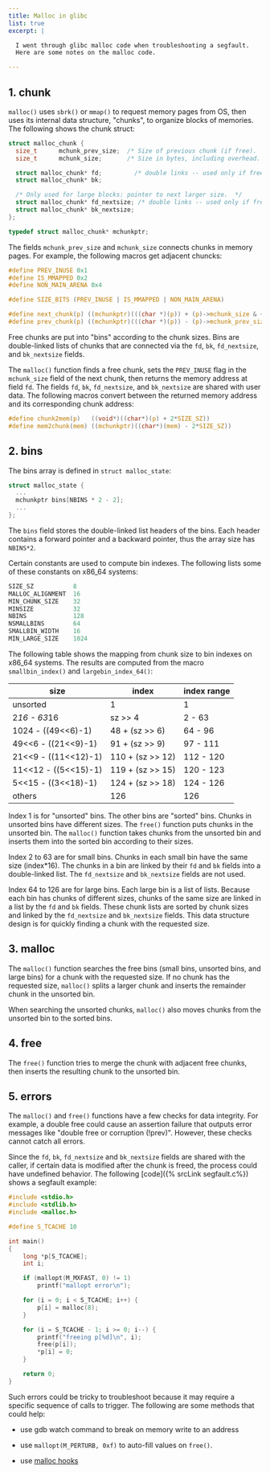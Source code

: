 ```yaml
---
title: Malloc in glibc
list: true
excerpt: |

  I went through glibc malloc code when troubleshooting a segfault.
  Here are some notes on the malloc code.

---
```


## 1. chunk

`malloc()` uses `sbrk()` or `mmap()` to request memory pages from OS,
then uses its internal data structure, "chunks", to organize blocks of
memories.  The following shows the chunk struct:

```c
struct malloc_chunk {
  size_t      mchunk_prev_size;  /* Size of previous chunk (if free).  */
  size_t      mchunk_size;       /* Size in bytes, including overhead. */

  struct malloc_chunk* fd;         /* double links -- used only if free. */
  struct malloc_chunk* bk;

  /* Only used for large blocks: pointer to next larger size.  */
  struct malloc_chunk* fd_nextsize; /* double links -- used only if free. */
  struct malloc_chunk* bk_nextsize;
};

typedef struct malloc_chunk* mchunkptr;
```

The fields `mchunk_prev_size` and `mchunk_size` connects chunks in
memory pages.  For example, the following macros get adjacent chuncks:

```c
#define PREV_INUSE 0x1
#define IS_MMAPPED 0x2
#define NON_MAIN_ARENA 0x4

#define SIZE_BITS (PREV_INUSE | IS_MMAPPED | NON_MAIN_ARENA)

#define next_chunk(p) ((mchunkptr)(((char *)(p)) + (p)->mchunk_size & ~(SIZE_BITS)))
#define prev_chunk(p) ((mchunkptr)(((char *)(p)) - (p)->mchunk_prev_size))
```

Free chunks are put into "bins" according to the chunk sizes.  Bins
are double-linked lists of chunks that are connected via the `fd`,
`bk`, `fd_nextsize`, and `bk_nextsize` fields.

The `malloc()` function finds a free chunk, sets the `PREV_INUSE` flag
in the `mchunk_size` field of the next chunk, then returns the memory
address at field `fd`.  The fields `fd`, `bk`, `fd_nextsize`, and
`bk_nextsize` are shared with user data.  The following macros
convert between the returned memory address and its corresponding
chunk address:

```c
#define chunk2mem(p)   ((void*)((char*)(p) + 2*SIZE_SZ))
#define mem2chunk(mem) ((mchunkptr)((char*)(mem) - 2*SIZE_SZ))
```

## 2. bins

The bins array is defined in `struct malloc_state`:

```c
struct malloc_state {
  ...
  mchunkptr bins[NBINS * 2 - 2];
  ...
};
```

The `bins` field stores the double-linked list headers of the bins.
Each header contains a forward pointer and a backward pointer, thus
the array size has `NBINS*2`.

Certain constants are used to compute bin indexes.  The following
lists some of these constants on x86_64 systems:

```c
SIZE_SZ           8
MALLOC_ALIGNMENT  16
MIN_CHUNK_SIZE    32
MINSIZE           32
NBINS             128
NSMALLBINS        64
SMALLBIN_WIDTH    16
MIN_LARGE_SIZE    1024
```

The following table shows the mapping from chunk size to bin indexes
on x86_64 systems.  The results are computed from the macro
`smallbin_index()` and `largebin_index_64()`:

| size                   | index                 | index range |
| -----------------------|-----------------------| ------------|
| unsorted               | 1                     | 1           |
| 2*16 - 63*16           | sz >> 4               | 2 - 63      |
| 1024 - ((49<<6)-1)     | 48 + (sz >> 6)        | 64 - 96     |
| 49<<6 - ((21<<9)-1)    | 91 + (sz >> 9)        | 97 - 111    |
| 21<<9 - ((11<<12)-1)   | 110 + (sz >> 12)      | 112 - 120   |
| 11<<12 - ((5<<15)-1)   | 119 + (sz >> 15)      | 120 - 123   |
| 5<<15 - ((3<<18)-1)    | 124 + (sz >> 18)      | 124 - 126   |
| others                 | 126                   | 126         |

Index 1 is for "unsorted" bins.  The other bins are "sorted" bins.
Chunks in unsorted bins have different sizes.  The `free()` function
puts chunks in the unsorted bin.  The `malloc()` function takes chunks
from the unsorted bin and inserts them into the sorted bin according
to their sizes.

Index 2 to 63 are for small bins.  Chunks in each small bin have the
same size (index*16).  The chunks in a bin are linked by their `fd`
and `bk` fields into a double-linked list.  The `fd_nextsize` and
`bk_nextsize` fields are not used.

Index 64 to 126 are for large bins.  Each large bin is a list of
lists.  Because each bin has chunks of different sizes, chunks of the
same size are linked in a list by the `fd` and `bk` fields.  These
chunk lists are sorted by chunk sizes and linked by the `fd_nextsize`
and `bk_nextsize` fields.  This data structure design is for quickly
finding a chunk with the requested size.

## 3. malloc

The `malloc()` function searches the free bins (small bins, unsorted
bins, and large bins) for a chunk with the requested size.  If no
chunk has the requested size, `malloc()` splits a larger chunk and
inserts the remainder chunk in the unsorted bin.

When searching the unsorted chunks, `malloc()` also moves chunks from
the unsorted bin to the sorted bins.

## 4. free

The `free()` function tries to merge the chunk with adjacent free
chunks, then inserts the resulting chunk to the unsorted bin.

## 5. errors

The `malloc()` and `free()` functions have a few checks for data
integrity.  For example, a double free could cause an assertion
failure that outputs error messages like "double free or corruption
(!prev)".  However, these checks cannot catch all errors.

Since the `fd`, `bk`, `fd_nextsize` and `bk_nextsize` fields are
shared with the caller, if certain data is modified after the chunk is
freed, the process could have undefined behavior.  The following
[code]({% srcLink segfault.c%}) shows a segfault example:

```c
#include <stdio.h>
#include <stdlib.h>
#include <malloc.h>

#define S_TCACHE 10

int main()
{
	long *p[S_TCACHE];
	int i;

	if (mallopt(M_MXFAST, 0) != 1)
		printf("mallopt error\n");

	for (i = 0; i < S_TCACHE; i++) {
		p[i] = malloc(8);
	}

	for (i = S_TCACHE - 1; i >= 0; i--) {
		printf("freeing p[%d]\n", i);
		free(p[i]);
		*p[i] = 0;
	}

	return 0;
}
```

Such errors could be tricky to troubleshoot because it may require a
specific sequence of calls to trigger. The following are some methods
that could help:

  - use gdb watch command to break on memory write to an address

  - use `mallopt(M_PERTURB, 0xf)` to auto-fill values on `free()`.

  - use [malloc hooks](https://man7.org/linux/man-pages/man3/malloc_hook.3.html)
